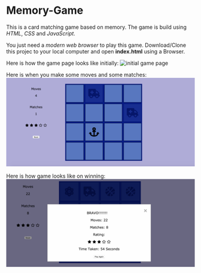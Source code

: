# Memory-Game

This is a card matching game based on memory.
The game is build using _HTML_, _CSS_ and _JavaScript_. 

You just need a _modern web browser_ to play this game.
Download/Clone this projec to your local computer and open **index.html** using a Browser.

Here is how the game page looks like initially:
![initial game page](https://github.com/prateek88/Memory-Game/blob/master/images/page_background.jpg)

Here is when you make some moves and some matches:
![game in progress](https://github.com/prateek88/Memory-Game/blob/master/images/playing_game.png)

Here is how game looks like on winning:
![after winning game](https://github.com/prateek88/Memory-Game/blob/master/images/win_game.png)

